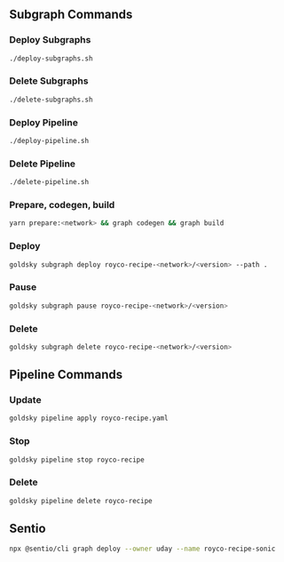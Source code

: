 ## Subgraph Commands

### Deploy Subgraphs

```bash
./deploy-subgraphs.sh
```

### Delete Subgraphs

```bash
./delete-subgraphs.sh
```

### Deploy Pipeline

```bash
./deploy-pipeline.sh
```

### Delete Pipeline

```bash
./delete-pipeline.sh
```

### Prepare, codegen, build

```bash
yarn prepare:<network> && graph codegen && graph build
```

### Deploy

```bash
goldsky subgraph deploy royco-recipe-<network>/<version> --path .
```

### Pause

```bash
goldsky subgraph pause royco-recipe-<network>/<version>
```

### Delete

```bash
goldsky subgraph delete royco-recipe-<network>/<version>
```

## Pipeline Commands

### Update

```bash
goldsky pipeline apply royco-recipe.yaml
```

### Stop

```bash
goldsky pipeline stop royco-recipe
```

### Delete

```bash
goldsky pipeline delete royco-recipe
```

## Sentio

```bash
npx @sentio/cli graph deploy --owner uday --name royco-recipe-sonic
```
